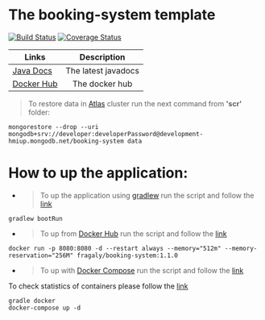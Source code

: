 # The booking-system template

[![Build Status](https://travis-ci.com/fragaLY/booking-system.svg?branch=master)](https://travis-ci.com/fragaLY/booking-system) 
[![Coverage Status](https://coveralls.io/repos/github/fragaLY/booking-system/badge.svg?branch=master)](https://coveralls.io/github/fragaLY/booking-system?branch=master)

| Links        | Description     |
| ------------- |:-------------:|
| [Java Docs](https://fragaly.github.io/booking-system/)     | The latest javadocs |
| [Docker Hub](https://hub.docker.com/r/fragaly/booking-system)   | The docker hub |

> To restore data in [Atlas](https://www.mongodb.com/cloud/atlas) cluster run the next command from <b>'scr'</b> folder:
```
mongorestore --drop --uri mongodb+srv://developer:developerPassword@development-hmiup.mongodb.net/booking-system data
```

# How to up the application:
* > To up the application using [gradlew](https://docs.gradle.org/current/userguide/gradle_wrapper.html) run the script and follow the [link](http://localhost:8080)
```
gradlew bootRun
``` 

* > To up from [Docker Hub](https://hub.docker.com/) run the script and follow the [link](http://localhost:8080)
```
docker run -p 8080:8080 -d --restart always --memory="512m" --memory-reservation="256M" fragaly/booking-system:1.1.0
```

* > To up with [Docker Compose](https://docs.docker.com/compose/) run the script and follow the [link](http://localhost:8080)

To check statistics of containers please follow the [link](http://localhost:8081/containers/)
```
gradle docker
docker-compose up -d
```
